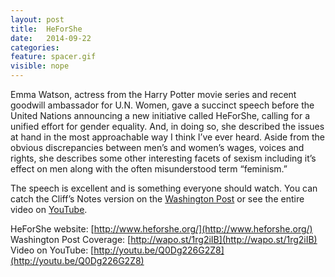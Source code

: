 ```yaml
---
layout: post
title:  HeForShe
date:   2014-09-22
categories:
feature: spacer.gif
visible: nope
---
```

Emma Watson, actress from the Harry Potter movie series and recent goodwill ambassador for U.N. Women, gave a succinct speech before the United Nations announcing a new initiative called HeForShe, calling for a unified effort for gender equality. And, in doing so, she described the issues at hand in the most approachable way I think I’ve ever heard. Aside from the obvious discrepancies between men’s and women’s wages, voices and rights, she describes some other interesting facets of sexism including it’s effect on men along with the often misunderstood term “feminism.”

The speech is excellent and is something everyone should watch. You can catch the Cliff’s Notes version on the [Washington Post](http://www.washingtonpost.com/news/morning-mix/wp/2014/09/22/emma-watson-recruits-men-to-make-the-world-safer-for-women-with-heforshe-campaign/) or see the entire video on [YouTube](https://www.youtube.com/watch?v=Q0Dg226G2Z8&feature=youtu.be).

HeForShe website: [http://www.heforshe.org/](http://www.heforshe.org/)<br>
Washington Post Coverage: [http://wapo.st/1rg2iIB](http://wapo.st/1rg2iIB)<br>
Video on YouTube: [http://youtu.be/Q0Dg226G2Z8](http://youtu.be/Q0Dg226G2Z8)
